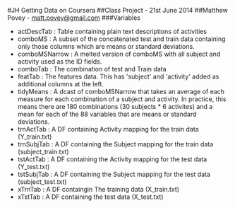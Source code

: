#JH Getting Data on Coursera
##Class Project - 21st June 2014
##Matthew Povey - matt.povey@gmail.com
###Variables
* actDescTab : Table containing plain text descriptions of activities
* comboMS : A subset of the concatenated test and train data containing only those columns which are means or standard deviations.
* comboMSNarrow : A melted version of comboMS with all subject and activity used as the ID fields.
* comboTab : The combination of test and Train data
* featTab : The features data. This has 'subject' and 'activity' added as additional columns at the left.
* tidyMeans : A dcast of comboMSNarrow that takes an average of each measure for each combination of a subject and activity. In practice, this means there are 180 combinations (30 subjects * 6 activites) and a mean for each of the 88 variables that are means or standard deviations.
* trnActTab : A DF containing Activity mapping for the train data (Y_train.txt)
* trnSubjTab : A DF containing the Subject mapping for the train data (subject_train.txt)
* tstActTab : A DF containing the Activity mapping for the test data (Y_test.txt)
* tstSubjTab : A DF containing the Subject mapping for the test data (subject_test.txt)
* xTrnTab : A DF containgin The training data (X_train.txt)
* xTstTab : A DF containing the test data (X_test.txt)

